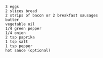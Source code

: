     3 eggs
    2 slices bread
    2 strips of bacon or 2 breakfast sausages
    butter
    vegetable oil
    1/4 green pepper
    1/4 onion
    2 tsp paprika
    1 tsp salt
    1 tsp pepper
    hot sauce (optional)
